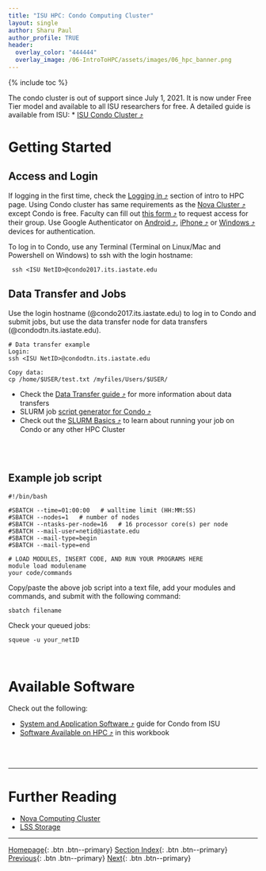 ```yaml
---
title: "ISU HPC: Condo Computing Cluster"
layout: single
author: Sharu Paul
author_profile: TRUE
header:
  overlay_color: "444444"
  overlay_image: /06-IntroToHPC/assets/images/06_hpc_banner.png
---
```


{% include toc %}

The condo cluster is out of support since July 1, 2021. It is now under Free Tier model and available to all ISU researchers for free. A detailed guide is available from ISU: * <a href="https://www.hpc.iastate.edu/guides/condo-2017" target="_blank">ISU Condo Cluster ⤴</a> 
<br>

# Getting Started
## Access and Login
If logging in the first time, check the <a href="https://datascience.101workbook.org/06-IntroToHPC/01-HPC-NETWORKS/03-ISUHPC/01-isu-hpc-intro#logging-in" target="_blank">Logging in ⤴</a> section of intro to HPC page. Using Condo cluster has same requirements as the <a href="https://datascience.101workbook.org/06-IntroToHPC/01-HPC-NETWORKS/03-ISUHPC/03-isu-hpc-nova-cluster" target="_blank">Nova Cluster ⤴</a> except Condo is free. Faculty can fill out <a href="https://iastate.service-now.com/it?id=sc_cat_item&sys_id=4c36cbaedb65a8546870467239961913&sysparm_category=7e68285cdb0b77406870467239961980" target="_blank">this form ⤴</a> to request access for their group. Use Google Authenticator on <a href="https://www.hpc.iastate.edu/guides/condo-2017/access-and-login/google-auth-on-android" target="_blank">Android ⤴</a>, <a href="https://www.hpc.iastate.edu/guides/condo-2017/access-and-login/google-auth-on-iphone-ipad-ipod" target="_blank">iPhone ⤴</a> or <a href="https://www.hpc.iastate.edu/guides/condo-2017/access-and-login/google-auth-on-windows" target="_blank">Windows ⤴</a> devices for authentication. 


To log in to Condo, use any Terminal (Terminal on Linux/Mac and Powershell on Windows) to ssh with the login hostname:

```
 ssh <ISU NetID>@condo2017.its.iastate.edu
```

## Data Transfer and Jobs
Use the login hostname (@condo2017.its.iastate.edu) to log in to Condo and submit jobs, but use the data transfer node for data transfers (@condodtn.its.iastate.edu).

```
# Data transfer example
Login:
ssh <ISU NetID>@condodtn.its.iastate.edu

Copy data:
cp /home/$USER/test.txt /myfiles/Users/$USER/
```

* Check the <a href="https://www.hpc.iastate.edu/guides/introduction-to-hpc-clusters/getting-data-to-and-from-the-cluster" target="_blank">Data Transfer guide ⤴</a> for more information about data transfers
* SLURM job <a href="https://www.hpc.iastate.edu/guides/condo-2017/slurm-job-script-generator-for-condo" target="_blank">script generator for Condo ⤴</a>
* Check out the <a href="https://datascience.101workbook.org/06-IntroToHPC/05-JOB-QUEUE/01-SLURM/01-slurm-basics" target="_blank">SLURM Basics ⤴</a> to learn about running your job on Condo or any other HPC Cluster
<br>
<br>

## Example job script

```
#!/bin/bash

#SBATCH --time=01:00:00   # walltime limit (HH:MM:SS)
#SBATCH --nodes=1   # number of nodes
#SBATCH --ntasks-per-node=16   # 16 processor core(s) per node 
#SBATCH --mail-user=netid@iastate.edu
#SBATCH --mail-type=begin
#SBATCH --mail-type=end

# LOAD MODULES, INSERT CODE, AND RUN YOUR PROGRAMS HERE
module load modulename
your code/commands
```

Copy/paste the above job script into a text file, add your modules and commands, and submit with the following command:

``` 
sbatch filename 
```

Check your queued jobs:

```
squeue -u your_netID 
```

<br>

# Available Software
Check out the following:
* <a href="https://www.hpc.iastate.edu/guides/condo-2017/software" target="_blank">System and Application Software ⤴</a> guide for Condo from ISU
* <a href="https://datascience.101workbook.org/06-IntroToHPC/04-SOFTWARE/01-software-available-on-HPC" target="_blank">Software Available on HPC ⤴</a> in this workbook
<br>
<br>

___
# Further Reading
* [Nova Computing Cluster](03-isu-hpc-nova-cluster)
* [LSS Storage](04-isu-hpc-lss-storage)

___

[Homepage](../../../index.md){: .btn  .btn--primary}
[Section Index](../../00-IntroToHPC-LandingPage){: .btn  .btn--primary}
[Previous](01-isu-hpc-intro){: .btn  .btn--primary}
[Next](03-isu-hpc-nova-cluster){: .btn  .btn--primary}
